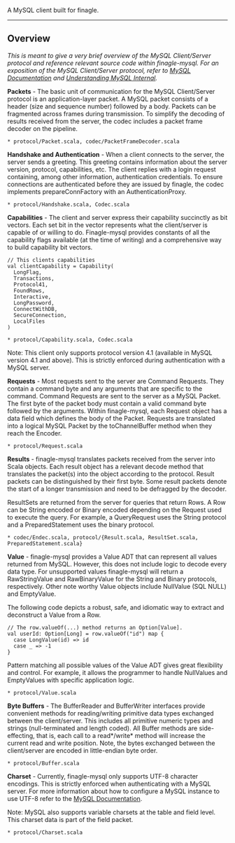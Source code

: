 A MySQL client built for finagle.

---
## Overview

*This is meant to give a very brief overview of the MySQL Client/Server protocol and reference relevant source code within finagle-mysql. For an exposition of the MySQL Client/Server protocol, refer to [MySQL Documentation](http://dev.mysql.com/doc/internals/en/client-server-protocol.html)
and [Understanding MySQL Internal](http://my.safaribooksonline.com/book/databases/mysql/0596009577/client-server-communication/orm9780596009571-chp-4).*

**Packets** - The basic unit of communication for the MySQL Client/Server protocol is an application-layer packet. A MySQL packet consists of a header (size and sequence number) followed by a body. Packets can be fragmented across frames during transmission. To simplify the decoding of results received from the server, the codec includes a packet frame decoder on the pipeline.

`* protocol/Packet.scala, codec/PacketFrameDecoder.scala`

**Handshake and Authentication** - When a client connects to the server, the server sends a greeting. This greeting contains information about the server version, protocol, capabilities, etc. The client replies with a login request containing, among other information, authentication credentials. To ensure connections are authenticated before they are issued by finagle, the codec implements prepareConnFactory with an AuthenticationProxy.

`* protocol/Handshake.scala, Codec.scala`

**Capabilities** - The client and server express their capability succinctly as bit vectors. Each set bit in the vector represents what the client/server is capable of or willing to do. Finagle-mysql provides constants of all the capability flags available (at the time of writing) and a comprehensive way to build capability bit vectors.

    // This clients capabilities
    val clientCapability = Capability(
      LongFlag,
      Transactions,
      Protocol41,
      FoundRows,
      Interactive,
      LongPassword,
      ConnectWithDB,
      SecureConnection,
      LocalFiles
    )
`* protocol/Capability.scala, Codec.scala`

 Note: This client only supports protocol version 4.1 (available in MySQL version 4.1 and above). This is strictly enforced during authentication with a MySQL server.

**Requests** - Most requests sent to the server are Command Requests. They contain a command byte and any arguments that are specific to the command. Command Requests are sent to the server as a MySQL Packet. The first byte of the packet body must contain a valid command byte followed by the arguments. Within finagle-mysql, each Request object has a data field which defines the body of the Packet. Requests are translated into a logical MySQL Packet by the toChannelBuffer method when they reach the Encoder.

`* protocol/Request.scala`

**Results** - finagle-mysql translates packets received from the server into Scala objects. Each result object has a relevant decode method that translates the packet(s) into the object according to the protocol. Result packets can be distinguished by their first byte. Some result packets denote the start of a longer transmission and need to be defragged by the decoder.

ResultSets are returned from the server for queries that return Rows. A Row can be String encoded or Binary encoded depending on the Request used to execute the query. For example, a QueryRequest uses the String protocol and a PreparedStatement uses the binary protocol.

`* codec/Endec.scala, protocol/{Result.scala, ResultSet.scala, PreparedStatement.scala}`

**Value** - finagle-mysql provides a Value ADT that can represent all values returned from MySQL. However, this does not include logic to decode every data type. For unsupported values finagle-mysql will return a RawStringValue and RawBinaryValue for the String and Binary protocols, respectively. Other note worthy Value objects include NullValue (SQL NULL) and EmptyValue.

The following code depicts a robust, safe, and idiomatic way to extract and deconstruct a Value from a Row.

    // The row.valueOf(...) method returns an Option[Value].
    val userId: Option[Long] = row.valueOf("id") map {
      case LongValue(id) => id
      case _ => -1
    }

Pattern matching all possible values of the Value ADT gives great flexibility and control. For example, it allows the programmer to handle NullValues and EmptyValues with specific application logic.

`* protocol/Value.scala`

**Byte Buffers** - The BufferReader and BufferWriter interfaces provide convenient methods for reading/writing primitive data types exchanged between the client/server. This includes all primitive numeric types and strings (null-terminated and length coded). All Buffer methods are side-effecting, that is, each call to a read*/write* method will increase the current read and write position. Note, the bytes exchanged between the client/server are encoded in little-endian byte order.

`* protocol/Buffer.scala`

**Charset** - Currently, finagle-mysql only supports UTF-8 character encodings. This is strictly enforced when authenticating with a MySQL server. For more information about how to configure a MySQL instance to use UTF-8 refer to the [MySQL Documentation](http://dev.mysql.com/doc/refman/5.0/en/charset-applications.html).

Note: MySQL also supports variable charsets at the table and field level. This charset data is part of the field packet.

`* protocol/Charset.scala`